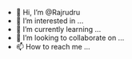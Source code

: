 - 👋 Hi, I’m @Rajrudru
- 👀 I’m interested in ...
- 🌱 I’m currently learning ...
- 💞️ I’m looking to collaborate on ...
- 📫 How to reach me ...

<!---
Rajrudru/Rajrudru is a ✨ special ✨ repository because its `README.md` (this file) appears on your GitHub profile.
You can click the Preview link to take a look at your changes.
--->
